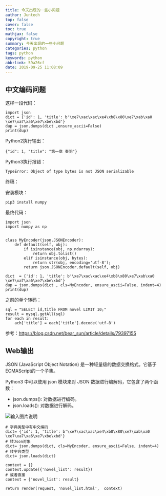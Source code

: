 ```yaml
---
title: 今天出现的一些小问题
author: Juntech
top: false
cover: false
toc: true
mathjax: false
copyright: true
summary: 今天出现的一些小问题
categories: python
tags: python
keywords: python
abbrlink: 59a26cf
date: 2019-09-25 11:08:09
---
```


## 中文编码问题

这样一段代码：

```
import json
dict = {'id': 1, 'title': b'\xe7\xac\xac\xe4\xb8\x80\xe7\xab\xa0 \xe7\xa7\xa6\xe7\xbe\xbd'}
dup = json.dumps(dict ,ensure_ascii=False)
print(dup)
```

Python2执行输出：

```
{"id": 1, "title": "第一章 秦羽"}
```

Python3执行报错：

```
TypeError: Object of type bytes is not JSON serializable
```

终稿：

安装模块：

```
pip3 install numpy
```

最终代码：

```
import json
import numpy as np


class MyEncoder(json.JSONEncoder):
    def default(self, obj):
        if isinstance(obj, np.ndarray):
            return obj.tolist()
        elif isinstance(obj, bytes):
            return str(obj, encoding='utf-8');
        return json.JSONEncoder.default(self, obj)

dict  = {'id': 1, 'title': b'\xe7\xac\xac\xe4\xb8\x80\xe7\xab\xa0 \xe7\xa7\xa6\xe7\xbe\xbd'}
dup = json.dumps(dict , cls=MyEncoder, ensure_ascii=False, indent=4)
print(dup)
```

之前的单个转码：

```
sql = "SELECT id,title FROM novel LIMIT 10;"
result = mysql.getAll(sql)
for each in result:
    ach['title'] = each['title'].decode('utf-8')
```

参考：https://blog.csdn.net/bear_sun/article/details/79397155

## Web输出

JSON (JavaScript Object Notation) 是一种轻量级的数据交换格式。它基于ECMAScript的一个子集。

Python3 中可以使用 json 模块来对 JSON 数据进行编解码，它包含了两个函数：

- json.dumps(): 对数据进行编码。
- json.loads(): 对数据进行解码。

![输入图片说明](https://images.gitee.com/uploads/images/2018/1114/132343_e5cd8155_87650.png "python-json.png")

```
# 字典类型中有中文编码
dict= {'id': 1, 'title': b'\xe7\xac\xac\xe4\xb8\x80\xe7\xab\xa0 \xe7\xa7\xa6\xe7\xbe\xbd'}
# 转Json对象
dict= json.dumps(dict, cls=MyEncoder, ensure_ascii=False, indent=4)
# 转字典类型
dict= json.loads(dict)

context = {}
context.update({'novel_list': result})
# 或者直接
context = {'novel_list': result}

return render(request, 'novel_list.html',  context)
```

​     